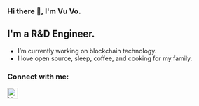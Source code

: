 ### Hi there 👋, I'm Vu Vo.


## I'm a R&D Engineer.

- I’m currently working on blockchain technology.
- I love open source, sleep, coffee, and cooking for my family.
 
### Connect with me:
[<img align="left" alt="Vu Vo | LinkedIn" width="24px" src="https://cdn.jsdelivr.net/npm/simple-icons@v3/icons/linkedin.svg" />][linkedin]
<br/>

[linkedin]: https://www.linkedin.com/in/vuvoth
